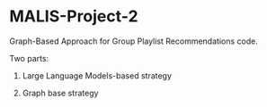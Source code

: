 # MALIS-Project-2
Graph-Based Approach for Group Playlist Recommendations code.

Two parts:

  1) Large Language Models-based strategy


  2) Graph base strategy
